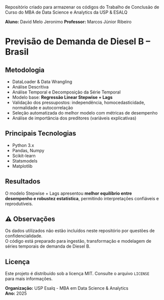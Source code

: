 Repositório criado para armazenar os códigos do Trabalho de Conclusão de Curso do MBA de Data Science e Analytics da USP & ESALQ

**Aluno:** David Melo Jeronimo
**Professor:** Marcos Júnior Ribeiro

# Previsão de Demanda de Diesel B – Brasil

## Metodologia
- DataLoader & Data Wrangling
- Análise Descritiva
- Análise Temporal e Decomposição da Série Temporal
- Modelo base: **Regressão Linear Stepwise + Lags**
- Validação dos pressupostos: independência, homocedasticidade, normalidade e autocorrelação
- Seleção automatizada do melhor modelo com métricas de desempenho
- Análise de importância dos preditores (variáveis explicativas)

## Principais Tecnologias
- Python 3.x  
- Pandas, Numpy  
- Scikit-learn  
- Statsmodels  
- Matplotlib

## Resultados
O modelo Stepwise + Lags apresentou **melhor equilíbrio entre desempenho e robustez estatística**, permitindo interpretações confiáveis e reprodutíveis.

## ⚠️ Observações
Os dados utilizados não estão incluídos neste repositório por questões de confidencialidade.  
O código está preparado para ingestão, transformação e modelagem de séries temporais de demanda de Diesel B.

## Licença
Este projeto é distribuído sob a licença MIT. Consulte o arquivo `LICENSE` para mais informações.

**Organização:** USP Esalq - MBA em Data Science & Analytics  
**Ano:** 2025

